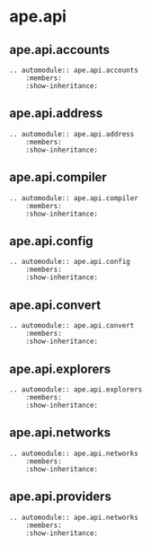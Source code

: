# ape.api

## ape.api.accounts

```{eval-rst}
.. automodule:: ape.api.accounts
    :members:
    :show-inheritance:
```

## ape.api.address

```{eval-rst}
.. automodule:: ape.api.address
    :members:
    :show-inheritance:
```

## ape.api.compiler

```{eval-rst}
.. automodule:: ape.api.compiler
    :members:
    :show-inheritance:
```

## ape.api.config

```{eval-rst}
.. automodule:: ape.api.config
    :members:
    :show-inheritance:
```

## ape.api.convert

```{eval-rst}
.. automodule:: ape.api.convert
    :members:
    :show-inheritance:
```

## ape.api.explorers

```{eval-rst}
.. automodule:: ape.api.explorers
    :members:
    :show-inheritance:
```

## ape.api.networks

```{eval-rst}
.. automodule:: ape.api.networks
    :members:
    :show-inheritance:
```

## ape.api.providers

```{eval-rst}
.. automodule:: ape.api.networks
    :members:
    :show-inheritance:
```
